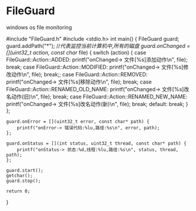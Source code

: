 # FileGuard
windows os file monitoring

#include "FileGuard.h"
#include <stdio.h>
int main()
{
	FileGuard guard;
	guard.addPath("*"); //*代表监控当前计算机中,所有的磁盘
	guard.onChanged = [](uint32_t action, const char* file) {
		switch (action)
		{
			case FileGuard::Action::ADDED:
				printf("onChanged-> 文件[%s]添加动作\n", file);
				break;
			case FileGuard::Action::MODIFIED:
				printf("onChanged-> 文件[%s]修改动作\n", file);
				break;;
			case FileGuard::Action::REMOVED:
				printf("onChanged-> 文件[%s]移除动作\n", file);
				break;
			case FileGuard::Action::RENAMED_OLD_NAME:
				printf("onChanged-> 文件[%s]改名动作(旧)\n", file);
				break;
			case FileGuard::Action::RENAMED_NEW_NAME:
				printf("onChanged-> 文件[%s]改名动作(新)\n", file);
				break;
		default:
			break;
		}
	};
 
	guard.onError = [](uint32_t error, const char* path) {
		printf("onError-> 错误代码:%lu,路径:%s\n", error, path);
	};
 
	guard.onStatus = [](int status, uint32_t thread, const char* path) {
		printf("onStatus-> 状态:%d,线程:%lu,路径:%s\n", status, thread, path);
	};
 
	guard.start();
	getchar();
	guard.stop();
 
	return 0;
}
